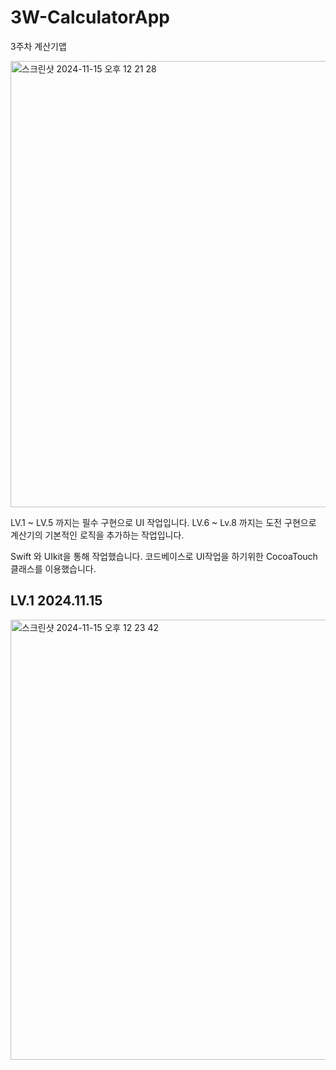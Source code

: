 # 3W-CalculatorApp
3주차 계산기앱

<img width="714" alt="스크린샷 2024-11-15 오후 12 21 28" src="https://github.com/user-attachments/assets/b0dd299e-9d8f-4d82-a69a-6eca372b8487">

LV.1 ~ LV.5 까지는 필수 구현으로 UI 작업입니다.
LV.6 ~ Lv.8 까지는 도전 구현으로 계산기의 기본적인 로직을 추가하는 작업입니다.

Swift 와 UIkit을 통해 작업했습니다.
코드베이스로 UI작업을 하기위한 CocoaTouch클래스를 이용했습니다.

## LV.1 2024.11.15
<img width="704" alt="스크린샷 2024-11-15 오후 12 23 42" src="https://github.com/user-attachments/assets/caa0d0c8-fca8-4047-b3ca-12d4892c758c">


